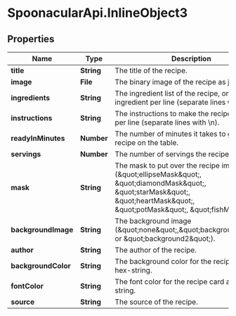 # SpoonacularApi.InlineObject3

## Properties

Name | Type | Description | Notes
------------ | ------------- | ------------- | -------------
**title** | **String** | The title of the recipe. | 
**image** | **File** | The binary image of the recipe as jpg. | 
**ingredients** | **String** | The ingredient list of the recipe, one ingredient per line (separate lines with \\n). | 
**instructions** | **String** | The instructions to make the recipe. One step per line (separate lines with \\n). | 
**readyInMinutes** | **Number** | The number of minutes it takes to get the recipe on the table. | 
**servings** | **Number** | The number of servings the recipe makes. | 
**mask** | **String** | The mask to put over the recipe image (\&quot;ellipseMask\&quot;, \&quot;diamondMask\&quot;, \&quot;starMask\&quot;, \&quot;heartMask\&quot;, \&quot;potMask\&quot;, \&quot;fishMask\&quot;). | 
**backgroundImage** | **String** | The background image (\&quot;none\&quot;,\&quot;background1\&quot;, or \&quot;background2\&quot;). | 
**author** | **String** | The author of the recipe. | [optional] 
**backgroundColor** | **String** | The background color for the recipe card as a hex-string. | [optional] 
**fontColor** | **String** | The font color for the recipe card as a hex-string. | [optional] 
**source** | **String** | The source of the recipe. | [optional] 


